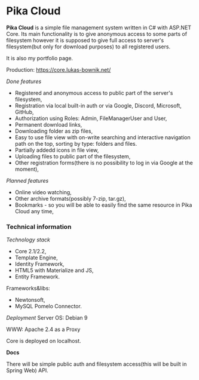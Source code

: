 # Pika Cloud

__Pika Cloud__ is a simple file management system written in C# with ASP.NET Core. Its main functionality is to give anonymous access to some parts of filesystem however it is supposed to give full access to server's filesystem(but only for download purposes) to all registered users.

It is also my portfolio page.

Production: https://core.lukas-bownik.net/

*Done features*
* Registered and anonymous access to public part of the server's filesystem,
* Registration via local built-in auth or via Google, Discord, Microsoft, GitHub,
* Authorization using Roles: Admin, FileManagerUser and User,
* Permanent download links,
* Downloading folder as zip files,
* Easy to use file view with on-write searching and interactive navigation path on the top, sorting by type: folders and files.
* Partially addedd icons in file view,
* Uploading files to public part of the filesystem,
* Other registration forms(there is no possibility to log in via Google at the moment),

*Planned features*
* Online video watching,
* Other archive formats(possibly 7-zip, tar.gz),
* Bookmarks - so you will be able to easily find the same resource in Pika Cloud any time, 

### Technical information ###
*Technology stack*
* Core 2.1/2.2,
* Template Engine,
* Identity Framework,
* HTML5 with Materialize and JS,
* Entity Framework.

Frameworks&libs:
* Newtonsoft,
* MySQL Pomelo Connector.

*Deployment*
Server OS: Debian 9

WWW: Apache 2.4 as a Proxy

Core is deployed on localhost.


__Docs__ 

There will be simple public auth and filesystem access(this will be built in Spring Web) API.
